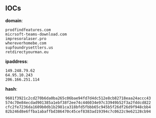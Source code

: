 
## IOCs

__domain__:

```text
prodfindfeatures.com
micrsoft-teams-download.com
impresoralaser.pro
whereverhomebe.com
supfoundrysettlers.us
retdirectyourman.eu
```
__ipaddress__:

```text
149.248.79.62
64.95.10.243
206.166.251.114
```
__hash__:

```text
9601f3921c2cd270b6da0ba265c06bae94fd7d4dc512e8cb82718eaa24accc43
574c70e84ecdad901385a1ebf38f2ee74c446034e97c33949b52f3a2fddcd822
cfc2fe7236da1609b0db1b2981ca318bfd5fbbb65c945b5f26df26d9f948cbb4
82b246d8e6ffba1abaffbd386470c45cef8383ad19394c7c0622c9e62128cb94
```